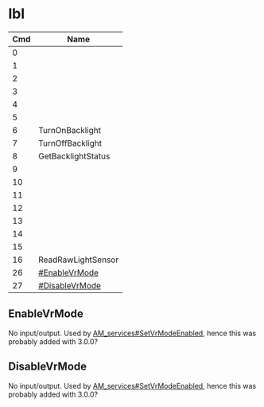 # lbl

| Cmd | Name                                         |
| --- | -------------------------------------------- |
| 0   |                                              |
| 1   |                                              |
| 2   |                                              |
| 3   |                                              |
| 4   |                                              |
| 5   |                                              |
| 6   | TurnOnBacklight                              |
| 7   | TurnOffBacklight                             |
| 8   | GetBacklightStatus                           |
| 9   |                                              |
| 10  |                                              |
| 11  |                                              |
| 12  |                                              |
| 13  |                                              |
| 14  |                                              |
| 15  |                                              |
| 16  | ReadRawLightSensor                           |
| 26  | [\#EnableVrMode](#EnableVrMode "wikilink")   |
| 27  | [\#DisableVrMode](#DisableVrMode "wikilink") |

## EnableVrMode

No input/output. Used by
[AM\_services\#SetVrModeEnabled](AM%20services#SetVrModeEnabled.md##SetVrModeEnabled "wikilink"),
hence this was probably added with 3.0.0?

## DisableVrMode

No input/output. Used by
[AM\_services\#SetVrModeEnabled](AM%20services#SetVrModeEnabled.md##SetVrModeEnabled "wikilink"),
hence this was probably added with 3.0.0?
